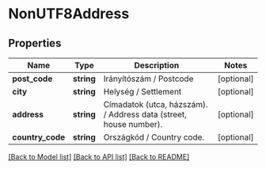 # NonUTF8Address

## Properties
Name | Type | Description | Notes
------------ | ------------- | ------------- | -------------
**post_code** | **string** | Irányítószám   /   Postcode | [optional] 
**city** | **string** | Helység   /   Settlement | [optional] 
**address** | **string** | Címadatok (utca, házszám).   /   Address data (street, house number). | [optional] 
**country_code** | **string** | Országkód   /   Country code. | [optional] 

[[Back to Model list]](../../README.md#documentation-for-models) [[Back to API list]](../../README.md#documentation-for-api-endpoints) [[Back to README]](../../README.md)

